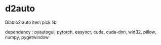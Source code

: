 # d2auto

Diablo2 auto item pick lib

dependency :
    pyautogui, pytorch, easyocr, cuda, cuda-dnn, win32, pillow, numpy, pygetwindow
